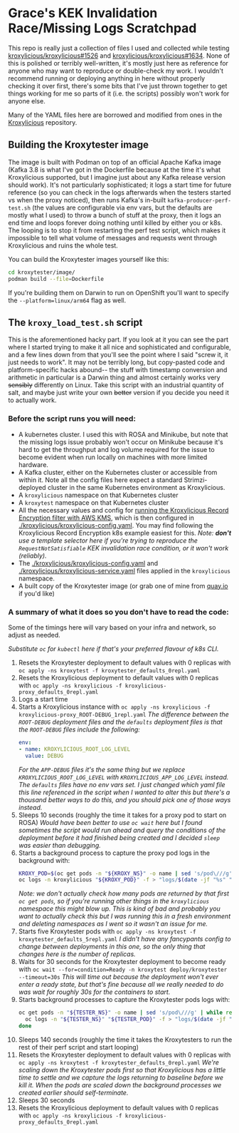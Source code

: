 # Grace's KEK Invalidation Race/Missing Logs Scratchpad

This repo is really just a collection of files I used and collected while testing [kroxylicious/kroxylicious#1526](https://github.com/kroxylicious/kroxylicious/issues/1526) and [kroxylicious/kroxylicious#1634](https://github.com/kroxylicious/kroxylicious/issues/1634). None of this is polished or terribly well-written, it's mostly just here as reference for anyone who may want to reproduce or double-check my work. I wouldn't recommend running or deploying anything in here without properly checking it over first, there's some bits that I've just thrown together to get things working for me so parts of it (i.e. the scripts) possibly won't work for anyone else.

Many of the YAML files here are borrowed and modified from ones in the [Kroxylicious](https://github.com/kroxylicious/kroxylicious) repository.

## Building the Kroxytester image

The image is built with Podman on top of an official Apache Kafka image (Kafka 3.8 is what I've got in the Dockerfile because at the time it's what Kroxylicious supported, but I imagine just about any Kafka release version should work). It's not particularly sophisticated; it logs a start time for future reference (so you can check in the logs afterwards when the testers started vs when the proxy noticed), then runs Kafka's in-built `kafka-producer-perf-test.sh` (the values are configurable via env vars, but the defaults are mostly what I used) to throw a bunch of stuff at the proxy, then it logs an end time and loops forever doing nothing until killed by either you or k8s. The looping is to stop it from restarting the perf test script, which makes it impossible to tell what volume of messages and requests went through Kroxylicious and ruins the whole test.

You can build the Kroxytester images yourself like this:

```sh
cd kroxytester/image/
podman build --file=Dockerfile
```

If you're building them on Darwin to run on OpenShift you'll want to specify the `--platform=linux/arm64` flag as well.

## The `kroxy_load_test.sh` script

This is the aforementioned hacky part. If you look at it you can see the part where I started trying to make it all nice and sophisticated and configurable, and a few lines down from that you'll see the point where I said "screw it, it just needs to work". It may not be terribly long, but copy-pasted code and platform-specific hacks abound-- the stuff with timestamp conversion and arithmetic in particular is a Darwin thing and almost certainly works very ~~sensibly~~ differently on Linux. Take this script with an industrial quantity of salt, and maybe just write your own ~~better~~ version if you decide you need it to actually work.

### Before the script runs you will need:

- A kubernetes cluster. I used this with ROSA and Minikube, but note that the missing logs issue probably won't occur on Minikube because it's hard to get the throughput and log volume required for the issue to become evident when run locally on machines with more limited hardware.
- A Kafka cluster, either on the Kubernetes cluster or accessible from within it. Note all the config files here expect a standard Strimzi-deployed cluster in the same Kubernetes environment as Kroxylicious.
- A `kroxylicious` namespace on that Kubernetes cluster
- A `kroxytest` namespace on that Kubernetes cluster
- All the necessary values and config for [running the Kroxylicious Record Encryption filter with AWS KMS](https://kroxylicious.io/docs/v0.9.0/#assembly-aws-kms-proxy), which is then configured in [./kroxylicious/kroxylicious-config.yaml](./kroxylicious/kroxylicious-config.yaml). You may find following the Kroxylicious Record Encryption k8s example easiest for this. _Note: **don't** use a template selector here if you're trying to reproduce the `RequestNotSatisfiable` KEK invalidation race condition, or it won't work (reliably)._
- The [./kroxylicious/kroxylicious-config.yaml](./kroxylicious/kroxylicious-config.yaml) and [./kroxylicious/kroxylicious-service.yaml](./kroxylicious/kroxylicious-service.yaml) files applied in the `kroxylicious` namespace.
- A built copy of the Kroxytester image (or grab one of mine from [quay.io](quay.io/ggrimwoo/kroxy-perf-test) if you'd like)

### A summary of what it does so you don't have to read the code:

Some of the timings here will vary based on your infra and network, so adjust as needed.

_Substitute `oc` for `kubectl` here if that's your preferred flavour of k8s CLI._

1. Resets the Kroxytester deployment to default values with 0 replicas with `oc apply -ns kroxytest -f kroxytester_defaults_0repl.yaml`
2. Resets the Kroxylicious deployment to default values with 0 replicas with `oc apply -ns kroxylicious -f kroxylicious-proxy_defaults_0repl.yaml`
3. Logs a start time
4. Starts a Kroxylicious instance with `oc apply -ns kroxylicious -f kroxylicious-proxy_ROOT-DEBUG_1repl.yaml`
    _The difference between the `ROOT-DEBUG` deployment files and the `defaults` deployment files is that the `ROOT-DEBUG` files include the following:_
    ```yaml
    env:
    - name: KROXYLICIOUS_ROOT_LOG_LEVEL
      value: DEBUG
    ```
    _For the `APP-DEBUG` files it's the same thing but we replace `KROXYLICIOUS_ROOT_LOG_LEVEL` with `KROXYLICIOUS_APP_LOG_LEVEL` instead. The `defaults` files have no env vars set. I just changed which yaml file this line referenced in the script when I wanted to alter this but there's a thousand better ways to do this, and you should pick one of those ways instead._
5. Sleeps 10 seconds (roughly the time it takes for a proxy pod to start on ROSA)
    _Would have been better to use `oc wait` here but I found sometimes the script would run ahead and query the conditions of the deployment before it had finished being created and I decided `sleep` was easier than debugging._
6. Starts a background process to capture the proxy pod logs in the background with:
    ```sh
    KROXY_POD=$(oc get pods -n "${KROXY_NS}" -o name | sed 's/pod\///g')
    oc logs -n kroxylicious "${KROXY_POD}" -f > "logs/$(date -jf "%s" "${EXEC_START_TIME}" +"%Y%m%d_%H%M%S")_${KROXY_POD}.log" &
    ```
    _Note: we don't actually check how many pods are returned by that first `oc get pods`, so if you're running other things in the `kroxylicious` namespace this might blow up. This is kind of bad and probably you want to actually check this but I was running this in a fresh environment and deleting namespaces as I went so it wasn't an issue for me._
7. Starts five Kroxytester pods with `oc apply -ns kroxytest -f kroxytester_defaults_5repl.yaml`
    _I didn't have any fancypants config to change between deployments in this one, so the only thing that changes here is the number of replicas._
8. Waits for 30 seconds for the Kroxytester deployment to become ready with `oc wait --for=condition=Ready -n kroxytest deploy/kroxytester --timeout=30s`
    _This will time out because the deployment won't ever enter a ready state, but that's fine because all we really needed to do was wait for roughly 30s for the containers to start._
9. Starts background processes to capture the Kroxytester pods logs with:
    ```sh
    oc get pods -n "${TESTER_NS}" -o name | sed 's/pod\///g' | while read -r TESTER_POD; do
      oc logs -n "${TESTER_NS}" "${TESTER_POD}" -f > "logs/$(date -jf "%s" "${EXEC_START_TIME}" +"%Y%m%d_%H%M%S")_${TESTER_POD}.log" &
    done
    ```
10. Sleeps 140 seconds (roughly the time it takes the Kroxytesters to run the rest of their perf script and start looping)
11. Resets the Kroxytester deployment to default values with 0 replicas with `oc apply -ns kroxytest -f kroxytester_defaults_0repl.yaml`
    _We're scaling down the Kroxytester pods first so that Kroxylicious has a little time to settle and we capture the logs returning to baseline before we kill it. When the pods are scaled down the background processes we created earlier should self-terminate._
12. Sleeps 30 seconds
13. Resets the Kroxylicious deployment to default values with 0 replicas with `oc apply -ns kroxylicious -f kroxylicious-proxy_defaults_0repl.yaml`

